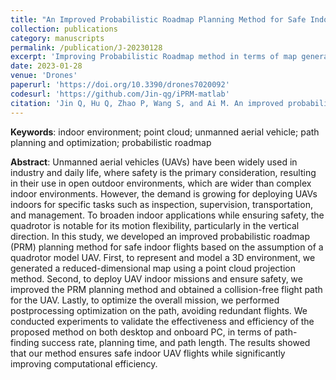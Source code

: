 ```yaml
---
title: "An Improved Probabilistic Roadmap Planning Method for Safe Indoor Flights of Unmanned Aerial Vehicles"
collection: publications
category: manuscripts
permalink: /publication/J-20230128
excerpt: 'Improving Probabilistic Roadmap method in terms of map generation, path searching, and optimization.'
date: 2023-01-28
venue: 'Drones'
paperurl: 'https://doi.org/10.3390/drones7020092'
codesurl: 'https://github.com/Jin-qg/iPRM-matlab'
citation: 'Jin Q, Hu Q, Zhao P, Wang S, and Ai M. An improved probabilistic roadmap planning method for safe indoor flights of unmanned aerial vehicles[J]. <i>Drones</i>, 2023, 7(2): 92.'
---
```


**Keywords**: indoor environment; point cloud; unmanned aerial vehicle; path planning and optimization; probabilistic roadmap

**Abstract**: 
Unmanned aerial vehicles (UAVs) have been widely used in industry and daily life, where safety is the primary consideration, resulting in their use in open outdoor environments, which are wider than complex indoor environments. However, the demand is growing for deploying UAVs indoors for specific tasks such as inspection, supervision, transportation, and management. To broaden indoor applications while ensuring safety, the quadrotor is notable for its motion flexibility, particularly in the vertical direction. In this study, we developed an improved probabilistic roadmap (PRM) planning method for safe indoor flights based on the assumption of a quadrotor model UAV. First, to represent and model a 3D environment, we generated a reduced-dimensional map using a point cloud projection method. Second, to deploy UAV indoor missions and ensure safety, we improved the PRM planning method and obtained a collision-free flight path for the UAV. Lastly, to optimize the overall mission, we performed postprocessing optimization on the path, avoiding redundant flights. We conducted experiments to validate the effectiveness and efficiency of the proposed method on both desktop and onboard PC, in terms of path-finding success rate, planning time, and path length. The results showed that our method ensures safe indoor UAV flights while significantly improving computational efficiency.
